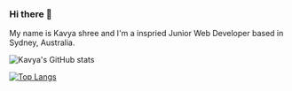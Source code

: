### Hi there 👋

My name is Kavya shree and I'm a inspried Junior Web Developer based in Sydney, Australia.

![Kavya's GitHub stats](https://github-readme-stats.vercel.app/api?username=kavya-88&show_icons=true&theme=radical)

[![Top Langs](https://github-readme-stats.vercel.app/api/top-langs/?username=kavya-88&layout=compact&theme=radical)](https://github.com/kavya-88/github-readme-stats)



<!--
**Kavya-88/Kavya-88** is a ✨ _special_ ✨ repository because its `README.md` (this file) appears on your GitHub profile.

Here are some ideas to get you started:

- 🔭 I’m currently working on ...
- 🌱 I’m currently learning ...
- 👯 I’m looking to collaborate on ...
- 🤔 I’m looking for help with ...
- 💬 Ask me about ...
- 📫 How to reach me: ...
- 😄 Pronouns: ...
- ⚡ Fun fact: ...
-->
